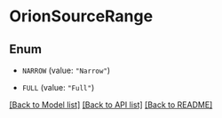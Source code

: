 # OrionSourceRange

## Enum


* `NARROW` (value: `"Narrow"`)

* `FULL` (value: `"Full"`)


[[Back to Model list]](../README.md#documentation-for-models) [[Back to API list]](../README.md#documentation-for-api-endpoints) [[Back to README]](../README.md)


